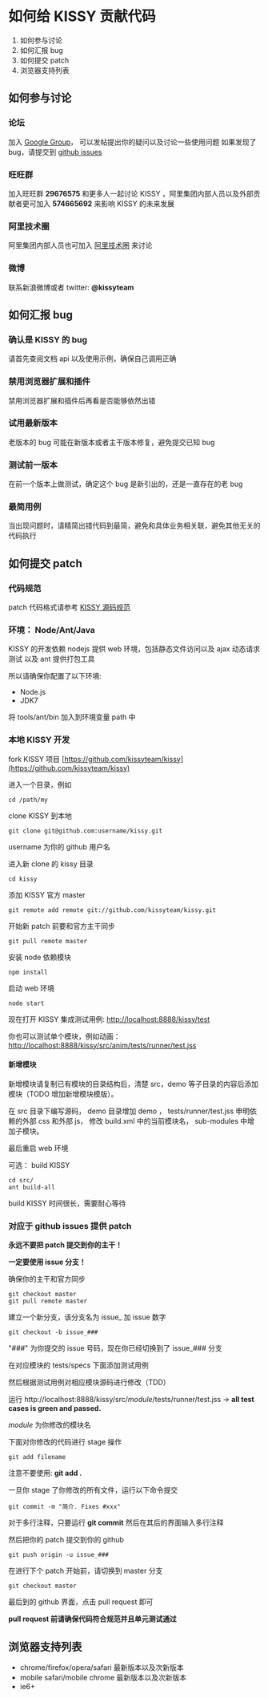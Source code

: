 # 如何给 KISSY 贡献代码

1. 如何参与讨论
1. 如何汇报 bug
1. 如何提交 patch
1. 浏览器支持列表

## 如何参与讨论

### 论坛

加入 [Google Group](https://groups.google.com/group/kissy-ui)，
可以发帖提出你的疑问以及讨论一些使用问题
如果发现了 bug，请提交到 [github issues](https://github.com/kissyteam/kissy/issues)

### 旺旺群

加入旺旺群 **29676575** 和更多人一起讨论 KISSY ，阿里集团内部人员以及外部贡献者更可加入 **574665692** 来影响 KISSY 的未来发展

### 阿里技术圈

阿里集团内部人员也可加入 [阿里技术圈](http://www.atatech.org/gprofile/348) 来讨论

### 微博

联系新浪微博或者 twitter:  **@kissyteam**

## 如何汇报 bug

### 确认是 KISSY 的 bug

请首先查阅文档 api 以及使用示例，确保自己调用正确

### 禁用浏览器扩展和插件

禁用浏览器扩展和插件后再看是否能够依然出错

### 试用最新版本

老版本的 bug 可能在新版本或者主干版本修复，避免提交已知 bug

### 测试前一版本

在前一个版本上做测试，确定这个 bug 是新引出的，还是一直存在的老 bug

### 最简用例

当出现问题时，请精简出错代码到最简，避免和具体业务相关联，避免其他无关的代码执行


## 如何提交 patch

### 代码规范

patch 代码格式请参考 [KISSY 源码规范](http://docs.kissyui.com/docs/html/tutorials/style-guide/kissy-source-style.html)

### 环境： Node/Ant/Java

KISSY 的开发依赖 nodejs 提供 web 环境，包括静态文件访问以及 ajax 动态请求测试
以及 ant 提供打包工具

所以请确保你配置了以下环境:

- Node.js
- JDK7

将 tools/ant/bin 加入到环境变量 path 中

### 本地 KISSY 开发

fork KISSY 项目 [https://github.com/kissyteam/kissy](https://github.com/kissyteam/kissy)

进入一个目录，例如

    cd /path/my

clone KISSY 到本地

    git clone git@github.com:username/kissy.git

username 为你的 github 用户名

进入新 clone 的 kissy 目录

    cd kissy

添加 KISSY 官方 master

    git remote add remote git://github.com/kissyteam/kissy.git

开始新 patch 前要和官方主干同步

    git pull remote master

安装 node 依赖模块

    npm install

启动 web 环境

    node start

现在打开 KISSY 集成测试用例: [http://localhost:8888/kissy/test](http://localhost:8888/kissy/test)

你也可以测试单个模块，例如动画： [http://localhost:8888/kissy/src/anim/tests/runner/test.jss](http://localhost:8888/kissy/src/anim/tests/runner/test.jss)

#### 新增模块

新增模块请复制已有模块的目录结构后，清楚 src，demo 等子目录的内容后添加模块（TODO 增加新增模块模版）。

在 src 目录下编写源码，
demo 目录增加 demo ，
tests/runner/test.jss 申明依赖的外部 css 和外部 js，
修改 build.xml 中的当前模块名，
sub-modules 中增加子模块。

最后重启 web 环境


可选： build KISSY

    cd src/
    ant build-all

build KISSY 时间很长，需要耐心等待

### 对应于 github issues 提供 patch

**永远不要把 patch 提交到你的主干！**

**一定要使用 issue 分支！**

确保你的主干和官方同步

    git checkout master
    git pull remote master


建立一个新分支，该分支名为 issue_ 加 issue 数字

    git checkout -b issue_###

"###" 为你提交的 issue 号码，现在你已经切换到了 issue_### 分支

在对应模块的 tests/specs 下面添加测试用例

然后根据测试用例对相应模块源码进行修改（TDD）

运行 http://localhost:8888/kissy/src/$module$/tests/runner/test.jss -> **all test cases is green and passed.**

$module$ 为你修改的模块名

下面对你修改的代码进行 stage 操作

    git add filename

注意不要使用: **git add .**

一旦你 stage 了你修改的所有文件，运行以下命令提交

    git commit -m "简介. Fixes #xxx"

对于多行注释，只要运行 **git commit** 然后在其后的界面输入多行注释

然后把你的 patch 提交到你的 github

    git push origin -u issue_###

在进行下个 patch 开始前，请切换到 master 分支

    git checkout master

最后到的 github 界面，点击 pull request 即可


**pull request 前请确保代码符合规范并且单元测试通过**

## 浏览器支持列表

 - chrome/firefox/opera/safari 最新版本以及次新版本
 - mobile safari/mobile chrome 最新版本以及次新版本
 - ie6+